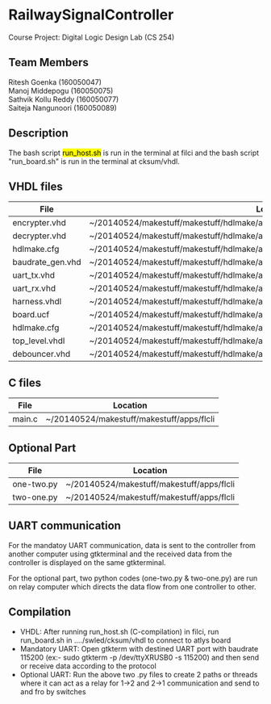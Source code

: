 # RailwaySignalController
Course Project: Digital Logic Design Lab (CS 254) <br>

## Team Members
Ritesh Goenka       (160050047)<br>
Manoj Middepogu     (160050075)<br>
Sathvik Kollu Reddy (160050077)<br>
Saiteja Nangunoori  (160050089)<br>

## Description

The bash script <mark>run_host.sh</mark> is run in the terminal at filci and the bash script "run_board.sh" is run in the terminal at cksum/vhdl.

## VHDL files
|File 				    |   Location                                                                              |
------------------|-----------------------------------------------------------------------------------------|
|encrypter.vhd    |~/20140524/makestuff/makestuff/hdlmake/apps/makestuff/swled/cksum/vhdl                   |
|decrypter.vhd 	  |~/20140524/makestuff/makestuff/hdlmake/apps/makestuff/swled/cksum/vhdl                   |
|hdlmake.cfg 		  |~/20140524/makestuff/makestuff/hdlmake/apps/makestuff/swled/cksum/vhdl                   |
|baudrate_gen.vhd |~/20140524/makestuff/makestuff/hdlmake/apps/makestuff/swled/cksum/vhdl                   |
|uart_tx.vhd 		  |~/20140524/makestuff/makestuff/hdlmake/apps/makestuff/swled/cksum/vhdl                   |
|uart_rx.vhd 		  |~/20140524/makestuff/makestuff/hdlmake/apps/makestuff/swled/cksum/vhdl                   |
|harness.vhdl		  |~/20140524/makestuff/makestuff/hdlmake/apps/makestuff/swled/templates                    |
|board.ucf		    |~/20140524/makestuff/makestuff/hdlmake/apps/makestuff/swled/templates/fx2all/boards/atlys|
|hdlmake.cfg		  |~/20140524/makestuff/makestuff/hdlmake/apps/makestuff/swled/templates/fx2all/vhdl        |
|top_level.vhdl		|~/20140524/makestuff/makestuff/hdlmake/apps/makestuff/swled/templates/fx2all/vhdl        |
|debouncer.vhd		|~/20140524/makestuff/makestuff/hdlmake/apps/makestuff/swled/templates/fx2all/vhdl        |

## C files
|File 				|Location                                 |
--------------|-----------------------------------------|
|main.c				|~/20140524/makestuff/makestuff/apps/flcli|

## Optional Part
|File        |Location                                 |
-------------|-----------------------------------------|
|one-two.py	 |~/20140524/makestuff/makestuff/apps/flcli|
|two-one.py	 |~/20140524/makestuff/makestuff/apps/flcli|

## UART communication
For the mandatoy UART communication, data is sent to the controller from another computer using gtkterminal and the received data from the controller is displayed on the same gtkterminal.

For the optional part, two python codes (one-two.py & two-one.py) are run on relay computer which directs the data flow from one controller to other.

## Compilation
- VHDL: After running run_host.sh (C-compilation) in filci, run run_board.sh in ..../swled/cksum/vhdl to connect to atlys board
- Mandatory UART: Open gtkterm with destined UART port with baudrate 115200 (ex:- sudo gtkterm -p /dev/ttyXRUSB0 -s 115200) and then send or receive data according to the protocol
- Optional UART: Run the above two .py files to create 2 paths or threads where it can act as a relay for 1->2 and 2->1 communication and send to and fro by switches
